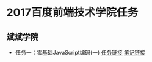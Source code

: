 # 2017百度前端技术学院任务
## 斌斌学院
- 任务一：零基础JavaScript编码(一)
[任务链接](http://ife.baidu.com/course/detail/id/93)
[笔记链接](https://segmentfault.com/a/1190000009725382)
